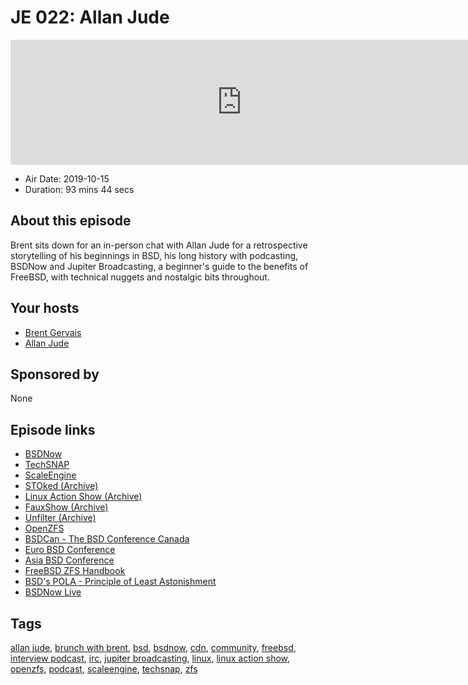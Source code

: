 # JE 022: Allan Jude

<iframe src="https://player.fireside.fm/v2/WTrMvATU+2JarOMue?theme=dark" width="740" height="200" frameborder="0" scrolling="no"></iframe>

* Air Date: 2019-10-15
* Duration: 93 mins 44 secs

## About this episode

Brent sits down for an in-person chat with Allan Jude for a retrospective storytelling of his beginnings in BSD, his long history with podcasting, BSDNow and Jupiter Broadcasting, a beginner's guide to the benefits of FreeBSD, with technical nuggets and nostalgic bits throughout.

## Your hosts
* [Brent Gervais](https://extras.show//hosts/brent)
* [Allan Jude](https://extras.show//hosts/allanjude)

## Sponsored by

None



## Episode links

  * [BSDNow](https://www.bsdnow.tv/ "BSDNow")
  * [TechSNAP](https://techsnap.systems/ "TechSNAP")
  * [ScaleEngine](https://www.scaleengine.com/ "ScaleEngine")
  * [STOked (Archive)](https://www.jupiterbroadcasting.com/show/stoked/ "STOked \(Archive\)")
  * [Linux Action Show (Archive)](https://www.jupiterbroadcasting.com/show/linuxactionshow/ "Linux Action Show \(Archive\)")
  * [FauxShow (Archive)](https://www.jupiterbroadcasting.com/show/fauxshow/ "FauxShow \(Archive\)")
  * [Unfilter (Archive)](https://www.jupiterbroadcasting.com/show/unfilter/ "Unfilter \(Archive\)")
  * [OpenZFS](http://www.open-zfs.org/ "OpenZFS")
  * [BSDCan - The BSD Conference Canada](https://www.bsdcan.org/ "BSDCan - The BSD Conference Canada")
  * [Euro BSD Conference](https://eurobsdcon.org/ "Euro BSD Conference")
  * [Asia BSD Conference](https://asiabsdcon.org/ "Asia BSD Conference")
  * [FreeBSD ZFS Handbook](https://www.freebsd.org/doc/handbook/zfs.html "FreeBSD ZFS Handbook")
  * [BSD's POLA - Principle of Least Astonishment ](https://www.freebsd.org/doc/en_US.ISO8859-1/books/handbook/freebsd-glossary.html#pola-glossary "BSD's POLA - Principle of Least Astonishment ")
  * [BSDNow Live](https://www.bsdnow.tv/live "BSDNow Live")



## Tags

[allan jude](https://extras.show//tags/allan%20jude), [brunch with brent](https://extras.show//tags/brunch%20with%20brent), [bsd](https://extras.show//tags/bsd), [bsdnow](https://extras.show//tags/bsdnow), [cdn](https://extras.show//tags/cdn), [community](https://extras.show//tags/community), [freebsd](https://extras.show//tags/freebsd), [interview podcast](https://extras.show//tags/interview%20podcast), [irc](https://extras.show//tags/irc), [jupiter broadcasting](https://extras.show//tags/jupiter%20broadcasting), [linux](https://extras.show//tags/linux), [linux action show](https://extras.show//tags/linux%20action%20show), [openzfs](https://extras.show//tags/openzfs), [podcast](https://extras.show//tags/podcast), [scaleengine](https://extras.show//tags/scaleengine), [techsnap](https://extras.show//tags/techsnap), [zfs](https://extras.show//tags/zfs)
